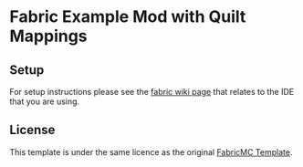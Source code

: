 # Fabric Example Mod with Quilt Mappings

## Setup

For setup instructions please see the [fabric wiki page](https://fabricmc.net/wiki/tutorial:setup) that relates to the IDE that you are using.

## License

This template is under the same licence as the original [FabricMC Template](https://github.com/FabricMC/fabric-example-mod).
